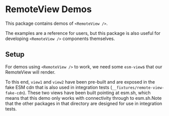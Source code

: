 # RemoteView Demos

This package contains demos of `<RemoteView />`.

The examples are a reference for users, but this package is also useful for
developing `<RemoteView />` components themselves.

## Setup

For demos using `<RemoteView />` to work, we need some `esm-view`s that our
RemoteView will render.

To this end, `view1` and `view2` have been pre-built and are exposed in the fake
ESM cdn that is also used in integration tests
(`__fixtures/remote-view-fake-cdn`). These two views have been built pointing at
esm.sh, which means that this demo only works with connectivity through to
esm.sh.Note that the other packages in that directory are designed for use in
integration tests.
